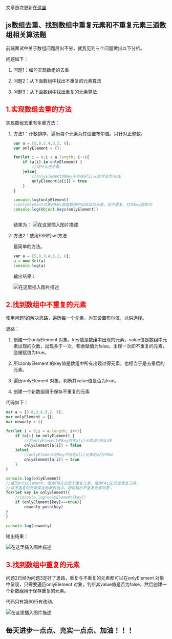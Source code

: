 文章首次更新[在这里](https://blog.csdn.net/w1418899532/article/details/90176414)


## js数组去重、找到数组中重复元素和不重复元素三道数组相关算法题

前端面试中关于数组问题层出不穷，就我见到三个问题做出以下分析。

问题如下：

1. 问题1：如何实现数组的去重

2. 问题2：从下面数组中找出不重复的元素算法

3. 问题3：从下面数组中找出重复的元素算法

## <font color=red>1.实现数组去重的方法</font>

实现数组去重有多重方法：

1. 方法1：计数排序，遍历每个元素为其设置布尔值。只针对正整数。

    ```javascript
    var a = [5,8,3,4,3,2, 8];
    var onlyElement = {};
    
    for(let i = 0;i < a.length; i++){
        if (a[i] in onlyElement) {
            //可什么也不做
        }else{
            //onlyElement的key不存在a[i]元素时设为TRUE
            onlyElement[a[i]] = true
        }
    }
    
    console.log(onlyElement)
    //onlyElement对象的key值是数组中出现过的元素，且不重复，打印key值即可
    console.log(Object.keys(onlyElement))
        
    ```
    
    结果为：
    ![在这里插入图片描述](https://img-blog.csdnimg.cn/20190513181926291.png?x-oss-process=image/watermark,type_ZmFuZ3poZW5naGVpdGk,shadow_10,text_aHR0cHM6Ly9ibG9nLmNzZG4ubmV0L3cxNDE4ODk5NTMy,size_16,color_FFFFFF,t_70)

2. 方法2：使用ES6的set方法

    最简单的方法。
    
    ```javascript
    var a = [5,8,3,4,3,2, 8];
    a = new Set(a)
    console.log(a)
    ```
    
    输出结果：
    
    ![在这里插入图片描述](https://img-blog.csdnimg.cn/20190513182143928.png)
    
## <font color=red>2.找到数组中不重复的元素</font>

使用问题1的解决思路，遍历每一个元素，为其设置布尔值，以供选择。

思路：

1. 创建一个onlyElement 对象，key值是数组中出现的元素，value值是数组中元素出现的次数，出现多于一次，都会赋值为false。出现一次即不重复的元素，会被赋值为true。

2. 所以onlyElement 的key值是数组中所有出现过得元素，也相当于是去重后的元素。

3. 遍历onlyElement 对象，判断其value值是否为true。

4. 创建一个新数组用于保存不重复的元素

代码如下：

```javascript
var a = [5,8,3,4,3,2, 8];
var onlyElement = {};
var newonly = []

for(let i = 0;i < a.length; i++){
    if (a[i] in onlyElement) {
        //将onlyElement的key存在a[i]元素设为FALSE
        onlyElement[a[i]] = false
    }else{
        //onlyElement的key不存在a[i]元素的设为TRUE
        onlyElement[a[i]] = true
    }
}

console.log(onlyElement)
//遍历onlyElement，值为TRUE的是不重复元素，值为FALSE的是重复元素，
//将不重复的元素保存到新数组中，即可输出不重复元素列表；
for(let key in onlyElement){
    //console.log(onlyElement[key])
    if (onlyElement[key]===true){
        newonly.push(key)
}
}

console.log(newonly)
```

输出结果：

![在这里插入图片描述](https://img-blog.csdnimg.cn/20190513173018590.png?x-oss-process=image/watermark,type_ZmFuZ3poZW5naGVpdGk,shadow_10,text_aHR0cHM6Ly9ibG9nLmNzZG4ubmV0L3cxNDE4ODk5NTMy,size_16,color_FFFFFF,t_70)

## <font color=red>3.找到数组中重复的元素</font>

问题2已经为问题3定好了思路，重复与不重复的元素都可以在onlyElement 对象中呈现，只需要遍历onlyElement 对象，判断其value值是否为false，然后创建一个新数组用于保存重复的元素。

代码只有第60行有改动。

![在这里插入图片描述](https://img-blog.csdnimg.cn/20190513180357716.png?x-oss-process=image/watermark,type_ZmFuZ3poZW5naGVpdGk,shadow_10,text_aHR0cHM6Ly9ibG9nLmNzZG4ubmV0L3cxNDE4ODk5NTMy,size_16,color_FFFFFF,t_70)



## 每天进步一点点、充实一点点、加油！！！